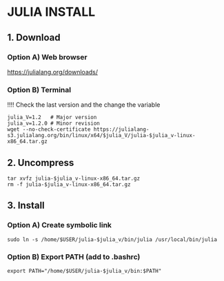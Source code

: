# JULIA INSTALL

## 1. Download 

### Option A) Web browser
https://julialang.org/downloads/

### Option B) Terminal
!!!! Check the last version and the change the variable
```
julia_V=1.2   # Major version
julia_v=1.2.0 # Minor revision
wget --no-check-certificate https://julialang-s3.julialang.org/bin/linux/x64/$julia_V/julia-$julia_v-linux-x86_64.tar.gz
```

## 2. Uncompress
```
tar xvfz julia-$julia_v-linux-x86_64.tar.gz
rm -f julia-$julia_v-linux-x86_64.tar.gz
```

## 3. Install

### Option A) Create symbolic link
```
sudo ln -s /home/$USER/julia-$julia_v/bin/julia /usr/local/bin/julia
```
### Option B) Export PATH (add to .bashrc)
```
export PATH="/home/$USER/julia-$julia_v/bin:$PATH"
```
